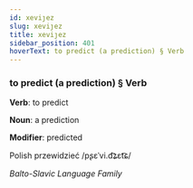 ```yaml
---
id: xeviȷez
slug: xeviȷez
title: xeviȷez
sidebar_position: 401
hoverText: to predict (a prediction) § Verb
---
```


### to predict (a prediction) § Verb

**Verb**: to predict

**Noun**: a prediction

**Modifier**: predicted

Polish przewidzieć /pʂɛˈvi.d͡ʑɛt͡ɕ/

*Balto-Slavic Language Family*